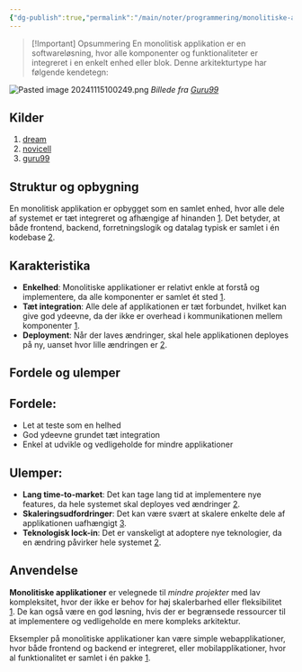 ```yaml
---
{"dg-publish":true,"permalink":"/main/noter/programmering/monolitiske-applikationer/","dgHomeLink":"false","dgShowBacklinks":"false","dgShowLocalGraph":"false","dgShowFileTree":"false","dgEnableSearch":"false","dgShowToc":"false","created":"2024-11-15T10:01:57.240+01:00"}
---
```


> [!Important] Opsummering
> En monolitisk applikation er en softwareløsning, hvor alle komponenter og funktionaliteter er integreret i en enkelt enhed eller blok. Denne arkitekturtype har følgende kendetegn:

![Pasted image 20241115100249.png](/img/user/98_Images/Pasted%20image%2020241115100249.png)
*Billede fra [Guru99](https://www.guru99.com/da/microservices-tutorial.html)*

## Kilder
1. [dream](https://www.perplexity.ai/search/hvad-er-en-monolittisk-applika-ByVc0nSuQp6zO8KAc8rUOg)
2. [novicell](https://www.novicell.com/dk/viden/guide-til-udfasning-af-legacy-systemer/)
3. [guru99](https://www.guru99.com/da/microservices-tutorial.html)
## Struktur og opbygning

En monolitisk applikation er opbygget som en samlet enhed, hvor alle dele af systemet er tæt integreret og afhængige af hinanden [1](https://dream.dk/monolitisk/). Det betyder, at både frontend, backend, forretningslogik og datalag typisk er samlet i én kodebase [2](https://www.novicell.com/dk/viden/guide-til-udfasning-af-legacy-systemer/).

## Karakteristika

- **Enkelhed**: Monolitiske applikationer er relativt enkle at forstå og implementere, da alle komponenter er samlet ét sted [1](https://dream.dk/monolitisk/).
- **Tæt integration**: Alle dele af applikationen er tæt forbundet, hvilket kan give god ydeevne, da der ikke er overhead i kommunikationen mellem komponenter [1](https://dream.dk/monolitisk/).
- **Deployment**: Når der laves ændringer, skal hele applikationen deployes på ny, uanset hvor lille ændringen er [2](https://www.novicell.com/dk/viden/guide-til-udfasning-af-legacy-systemer/).

## Fordele og ulemper

## Fordele:

- Let at teste som en helhed
- God ydeevne grundet tæt integration
- Enkel at udvikle og vedligeholde for mindre applikationer

## Ulemper:

- **Lang time-to-market**: Det kan tage lang tid at implementere nye features, da hele systemet skal deployes ved ændringer [2](https://www.novicell.com/dk/viden/guide-til-udfasning-af-legacy-systemer/).
- **Skaleringsudfordringer**: Det kan være svært at skalere enkelte dele af applikationen uafhængigt [3](https://www.guru99.com/da/microservices-tutorial.html).
- **Teknologisk lock-in**: Det er vanskeligt at adoptere nye teknologier, da en ændring påvirker hele systemet [2](https://www.novicell.com/dk/viden/guide-til-udfasning-af-legacy-systemer/).

## Anvendelse

**Monolitiske applikationer** er velegnede til *mindre projekter* med lav kompleksitet, hvor der ikke er behov for høj skalerbarhed eller fleksibilitet [1](https://dream.dk/monolitisk/). De kan også være en god løsning, hvis der er begrænsede ressourcer til at implementere og vedligeholde en mere kompleks arkitektur.

Eksempler på monolitiske applikationer kan være simple webapplikationer, hvor både frontend og backend er integreret, eller mobilapplikationer, hvor al funktionalitet er samlet i én pakke [1](https://dream.dk/monolitisk/).